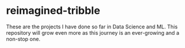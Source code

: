 # reimagined-tribble
These are the projects I have done so far in Data Science and ML. This repository will grow even more as this journey is an ever-growing and a non-stop one.
